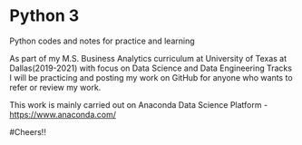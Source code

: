 # Python 3

Python codes and notes for practice and learning

As part of my M.S. Business Analytics curriculum at University of Texas at Dallas(2019-2021) with focus on Data Science and Data Engineering Tracks I will be practicing and posting my work on GitHub for anyone who wants to refer or review my work.

This work is mainly carried out on Anaconda Data Science Platform - https://www.anaconda.com/

#Cheers!!


